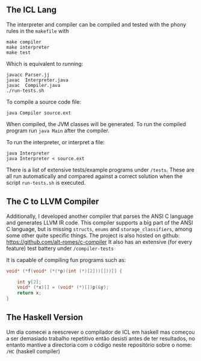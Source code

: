 ## The ICL Lang

The interpreter and compiler can be compiled and tested with the phony rules in the `makefile` with
```
make compiler
make interpreter
make test
```

Which is equivalent to running:
```
javacc Parser.jj
javac  Interpreter.java
javac  Compiler.java
./run-tests.sh
```

To compile a source code file:
```
java Compiler source.ext
```
When compiled, the JVM classes will be generated. To run the compiled program
run `java Main` after the compiler.

To run the interpreter, or interpret a file:
```
java Interpreter
java Interpreter < source.ext
```

There is a list of extensive tests/example programs under `/tests`.
These are all run automatically and compared against a correct solution when the
script `run-tests.sh` is executed.


## The C to LLVM Compiler

Additionally, I developed another compiler that parses the ANSI C language and
generates LLVM IR code. This compiler supports a big part of the ANSI C
language, but is missing `structs`, `enums` and `storage_classifiers`, among some
other quite specific things. The project is also hosted on github: https://github.com/alt-romes/c-compiler
It also has an extensive (for every feature) test battery under `/compiler-tests`

It is capable of compiling fun programs such as:
```c
void* (*f(void* (*(*p)(int (*)[2]))[]))[] {

    int y[2];
    void* (*x)[] = (void* (*)[])p(&y);
    return x;
}
```

## The Haskell Version

Um dia comecei a reescrever o compilador de ICL em haskell mas começou a ser demasiado trabalho repetitivo então desisti antes de ter resultados, no entanto mantive a directoria com o código neste repositório sobre o nome: `/HC` (haskell compiler)
